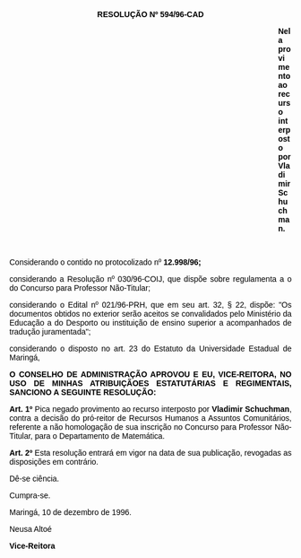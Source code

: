 <BODY TEXT="#000000">

<B><FONT FACE="Arial"><P ALIGN="CENTER">RESOLU&Ccedil;&Atilde;O Nº 594/96-CAD</P>
</B><P ALIGN="JUSTIFY"></P><DIR>
<DIR>
<DIR>
<DIR>
<DIR>
<DIR>
<DIR>
<DIR>
<DIR>
<DIR>
<DIR>
<DIR>

<B><P ALIGN="JUSTIFY">Nela provimento ao recurso interposto por Vladimir Schuchman.</P>
</B><P ALIGN="JUSTIFY"></P>
<P ALIGN="JUSTIFY">&nbsp;</P></DIR>
</DIR>
</DIR>
</DIR>
</DIR>
</DIR>
</DIR>
</DIR>
</DIR>
</DIR>
</DIR>
</DIR>

<P ALIGN="JUSTIFY">Considerando o contido no protocolizado nº <B>12.998/96;</P>
</B><P ALIGN="JUSTIFY">considerando a Resolu&ccedil;&atilde;o nº 030/96-COIJ, que disp&otilde;e sobre regulamenta a o do Concurso para Professor N&atilde;o-Titular;</P>
<P ALIGN="JUSTIFY">considerando o Edital nº 021/96-PRH, que em seu art. 32, § 22, disp&otilde;e: "Os documentos obtidos no exterior ser&atilde;o aceitos se convalidados pelo Minist&eacute;rio da Educa&ccedil;&atilde;o a do Desporto ou institui&ccedil;&atilde;o de ensino superior a acompanhados de tradu&ccedil;&atilde;o juramentada";</P>
<P ALIGN="JUSTIFY">considerando o disposto no art. 23 do Estatuto da Universidade Estadual de Maring&aacute;,</P>
<P ALIGN="JUSTIFY"></P>
<B><P ALIGN="JUSTIFY">O CONSELHO DE ADMINISTRA&Ccedil;&Atilde;O APROVOU E EU, VICE-REITORA, NO USO DE MINHAS ATRIBUI&Ccedil;&Atilde;OES ESTATUT&Aacute;RIAS E REGIMENTAIS, SANCIONO A SEGUINTE RESOLU&Ccedil;&Atilde;O:</P>
</B><P ALIGN="JUSTIFY"></P>
<B><P ALIGN="JUSTIFY">Art. 1º</B> Pica negado provimento ao recurso interposto por <B>Vladimir Schuchman</B>, contra a decis&atilde;o do pr&oacute;-reitor de Recursos Humanos a Assuntos Comunit&aacute;rios, referente a n&atilde;o homologa&ccedil;&atilde;o de sua inscri&ccedil;&atilde;o no Concurso para Professor N&atilde;o-Titular, para o Departamento de Matem&aacute;tica.</P>
<B><P ALIGN="JUSTIFY">Art. 2º</B> Esta resolu&ccedil;&atilde;o entrar&aacute; em vigor na data de sua publica&ccedil;&atilde;o, revogadas as disposi&ccedil;&otilde;es em contr&aacute;rio.</P>
<P ALIGN="JUSTIFY">D&ecirc;-se ci&ecirc;ncia.</P>
<P ALIGN="JUSTIFY">Cumpra-se.</P>
<P ALIGN="JUSTIFY">Maring&aacute;, 10 de dezembro de 1996.</P>
<P ALIGN="JUSTIFY"></P>
<P ALIGN="JUSTIFY">Neusa Alto&eacute;</P>
<B><P ALIGN="JUSTIFY">Vice-Reitora </P>
</B><P ALIGN="JUSTIFY"></P>
<P ALIGN="JUSTIFY">&nbsp;</P></FONT></BODY>

